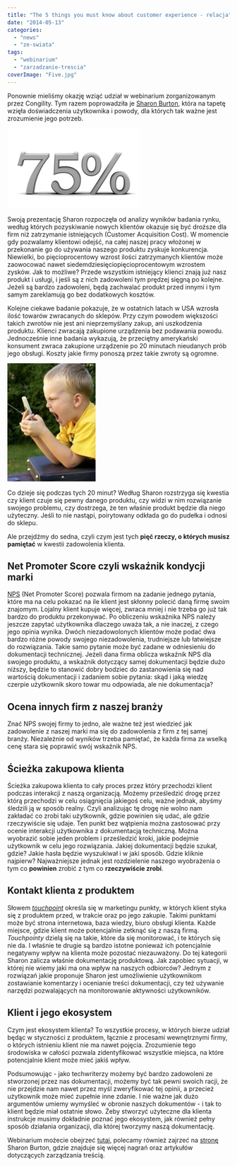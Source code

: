 ```yaml
---
title: "The 5 things you must know about customer experience - relacja"
date: "2014-05-13"
categories:
  - "news"
  - "ze-swiata"
tags:
  - "webinarium"
  - "zarzadzanie-trescia"
coverImage: "Five.jpg"
---
```


Ponownie mieliśmy okazję wziąć udział w webinarium zorganizowanym przez Congility. Tym razem poprowadziła je [Sharon Burton](http://www.sharonburton.com/about/), która na tapetę wzięła doświadczenia użytkownika i powody, dla których tak ważne jest zrozumienie jego potrzeb.



![79percent](images/79percent-300x180.jpg)

Swoją prezentację Sharon rozpoczęła od analizy wyników badania rynku, według których pozyskiwanie nowych klientów okazuje się być droższe dla firm niż zatrzymanie istniejących (Customer Acquisition Cost). W momencie gdy pozwalamy klientowi odejść, na całej naszej pracy włożonej w przekonanie go do używania naszego produktu zyskuje konkurencja. Niewielki, bo pięcioprocentowy wzrost ilości zatrzymanych klientów może zaowocować nawet siedemdziesięciopięcioprocentowym wzrostem zysków. Jak to możliwe? Przede wszystkim istniejący klienci znają już nasz produkt i usługi, i jeśli są z nich zadowoleni tym prędzej sięgną po kolejne. Jeżeli są bardzo zadowoleni, będą zachwalać produkt przed innymi i tym samym zareklamują go bez dodatkowych kosztów.

Kolejne ciekawe badanie pokazuje, że w ostatnich latach w USA wzrosła ilość towarów zwracanych do sklepów. Przy czym powodem większości takich zwrotów nie jest ani nieprzemyślany zakup, ani uszkodzenia produktu. Klienci zwracają zakupione urządzenia bez podawania powodu. Jednocześnie inne badania wykazują, że przeciętny amerykański konsument zwraca zakupione urządzenie po 20 minutach nieudanych prób jego obsługi. Koszty jakie firmy ponoszą przez takie zwroty są ogromne.

[![Angry_with_phone](images/Angry_with_phone.jpg)](http://techwriter.pl/wp-content/uploads/2014/05/Angry_with_phone.jpg)

Co dzieje się podczas tych 20 minut? Według Sharon rozstrzyga się kwestia czy klient czuje się pewny danego produktu, czy widzi w nim rozwiązanie swojego problemu, czy dostrzega, że ten właśnie produkt będzie dla niego użyteczny. Jeśli to nie nastąpi, poirytowany odkłada go do pudełka i odnosi do sklepu.

Ale przejdźmy do sedna, czyli czym jest tych **pięć rzeczy, o których musisz pamiętać** w kwestii zadowolenia klienta.

## Net Promoter Score czyli wskaźnik kondycji marki

[NPS](http://symetria.pl/blog/artykuly/net-promoter-score-w-badaniach-uzytecznosci/) (Net Promoter Score) pozwala firmom na zadanie jednego pytania, które ma na celu pokazać na ile klient jest skłonny polecić daną firmę swoim znajomym. Lojalny klient kupuje więcej, zwraca mniej i nie trzeba go już tak bardzo do produktu przekonywać. Po obliczeniu wskaźnika NPS należy jeszcze zapytać użytkownika dlaczego uważa tak, a nie inaczej, z czego jego opinia wynika. Dwóch niezadowolonych klientów może podać dwa bardzo różne powody swojego niezadowolenia, trudniejsze lub łatwiejsze do rozwiązania. Takie samo pytanie może być zadane w odniesieniu do dokumentacji technicznej. Jeżeli dana firma oblicza wskaźnik NPS dla swojego produktu, a wskaźnik dotyczący samej dokumentacji będzie dużo niższy, będzie to stanowić dobry bodziec do zastanowienia się nad wartością dokumentacji i zadaniem sobie pytania: skąd i jaką wiedzę czerpie użytkownik skoro towar mu odpowiada, ale nie dokumentacja?

## Ocena innych firm z naszej branży

Znać NPS swojej firmy to jedno, ale ważne też jest wiedzieć jak zadowolenie z naszej marki ma się do zadowolenia z firm z tej samej branży. Niezależnie od wyników trzeba pamiętać, że każda firma za wselką cenę stara się poprawić swój wskaźnik NPS.

## Ścieżka zakupowa klienta

Ścieżka zakupowa klienta to cały proces przez który przechodzi klient podczas interakcji z naszą organizacją. Możemy prześledzić drogę przez którą przechodzi w celu osiągnięcia jakiegoś celu, ważne jednak, abyśmy śledzili ją w sposób realny. Czyli analizując tę drogę nie wolno nam zakładać co zrobi taki użytkownik, gdzie powinien się udać, ale gdzie rzeczywiście się udaje. Ten punkt bez wątpienia można zastosować przy ocenie interakcji użytkownika z dokumentacją techniczną. Można wyobrazić sobie jeden problem i prześledzić kroki, jakie podejmie użytkownik w celu jego rozwiązania. Jakiej dokumentacji będzie szukał, gdzie? Jakie hasła będzie wyszukiwał i w jaki sposób. Gdzie kliknie najpierw? Najważniejsze jednak jest rozdzielenie naszego wyobrażenia o tym co **powinien** zrobić z tym co **rzeczywiście zrobi**.

## Kontakt klienta z produktem

Słowem [_touchpoint_](http://inquiry.bblog.pl/wpis,co;to;jest;touchpoint;i;dlaczego;powinienes;to;wiedziec,6403.html) określa się w marketingu punkty, w których klient styka się z produktem przed, w trakcie oraz po jego zakupie. Takimi punktami może być strona internetowa, baza wiedzy, biuro obsługi klienta. Każde miejsce, gdzie klient może potencjalnie zetknąć się z naszą firmą. _Touchpointy_ dzielą się na takie, które da się monitorować, i te których się nie da. I właśnie te drugie są bardzo istotne ponieważ ich potencjalnie negatywny wpływ na klienta może pozostać niezauważony. Do tej kategorii Sharon zalicza właśnie dokumentację produktową. Jak zapobiec sytuacji, w której nie wiemy jaki ma ona wpływ na naszych odbiorców? Jednym z rozwiązań jakie proponuje Sharon jest umożliwienie użytkownikom zostawianie komentarzy i ocenianie treści dokumentacji, czy też używanie narzędzi pozwalających na monitorowanie aktywności użytkowników.

## Klient i jego ekosystem

Czym jest ekosystem klienta? To wszystkie procesy, w których bierze udział będąc w styczności z produktem, łącznie z procesami wewnętrznymi firmy, o których istnieniu klient nie ma nawet pojęcia. Zrozumienie tego środowiska w całości pozwala zidentyfikować wszystkie miejsca, na które potencjalnie klient może mieć jakiś wpływ.

Podsumowując - jako techwriterzy możemy być bardzo zadowoleni ze stworzonej przez nas dokumentacji, możemy być tak pewni swoich racji, że nie przejdzie nam nawet przez myśl zweryfikować tej opinii, a przecież użytkownik może mieć zupełnie inne zdanie. I nie ważne jak dużo argumentów umiemy wymyśleć w obronie naszych dokumentów - i tak to klient będzie miał ostatnie słowo. Żeby stworzyć użyteczne dla klienta instrukcje musimy dokładnie poznać jego ekosystem, jak również pełny sposób działania organizacji, dla której tworzymy naszą dokumentację.

Webinarium możecie obejrzeć [tutaj](https://www.youtube.com/watch?v=5OXncno1weY), polecamy również zajrzeć na [stronę](http://www.sharonburton.com/) Sharon Burton, gdzie znajduje się więcej nagrań oraz artykułów dotyczących zarządzania treścią.
